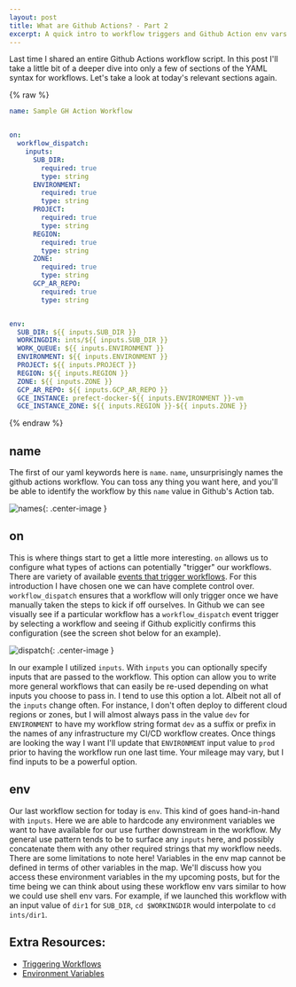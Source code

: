 ```yaml
---
layout: post
title: What are Github Actions? - Part 2
excerpt: A quick intro to workflow triggers and Github Action env vars.
---
```


Last time I shared an entire Github Actions workflow script.  In this post I'll take a little bit of a deeper dive into only a few of sections of the YAML syntax for workflows.
Let's take a look at today's relevant sections again.

{% raw %}
```yaml
name: Sample GH Action Workflow


on:
  workflow_dispatch:
    inputs:
      SUB_DIR:
        required: true
        type: string
      ENVIRONMENT:
        required: true
        type: string
      PROJECT:
        required: true
        type: string
      REGION:
        required: true
        type: string
      ZONE:
        required: true
        type: string
      GCP_AR_REPO:
        required: true
        type: string


env:
  SUB_DIR: ${{ inputs.SUB_DIR }}
  WORKINGDIR: ints/${{ inputs.SUB_DIR }}
  WORK_QUEUE: ${{ inputs.ENVIRONMENT }}
  ENVIRONMENT: ${{ inputs.ENVIRONMENT }}
  PROJECT: ${{ inputs.PROJECT }}
  REGION: ${{ inputs.REGION }}
  ZONE: ${{ inputs.ZONE }}
  GCP_AR_REPO: ${{ inputs.GCP_AR_REPO }}
  GCE_INSTANCE: prefect-docker-${{ inputs.ENVIRONMENT }}-vm
  GCE_INSTANCE_ZONE: ${{ inputs.REGION }}-${{ inputs.ZONE }}
```
{% endraw %}


## name
The first of our yaml keywords here is `name`. `name`, unsurprisingly names the github actions workflow.  You can toss any thing you want here, and you'll be able
to identify the workflow by this `name` value in Github's Action tab.

![names](https://docs.github.com/assets/cb-217199/images/help/repository/actions-select-workflow-2022.png){: .center-image }

## on
This is where things start to get a little more interesting. `on` allows us to configure what types of actions can potentially "trigger" our workflows. There are variety
of available [events that trigger workflows](https://docs.github.com/en/actions/using-workflows/events-that-trigger-workflows). For this introduction I have chosen one
we can have complete control over. `workflow_dispatch` ensures that a workflow will only trigger once we have manually taken the steps to kick if off ourselves. In Github
we can see visually see if a particular workflow has a `workflow_dispatch` event trigger by selecting a workflow and seeing if Github explicitly confirms this configuration (see
the screen shot below for an example).

![dispatch](https://docs.github.com/assets/cb-57703/images/actions-workflow-dispatch.png){: .center-image }

In our example I utilized `inputs`.  With `inputs` you can optionally specify inputs that are passed to the workflow.  This option can allow you to write more general workflows
that can easily be re-used depending on what inputs you choose to pass in. I tend to use this option a lot.  Albeit not all of the `inputs` change often. For instance, I don't often
deploy to different cloud regions or zones, but I will almost always pass in the value `dev` for `ENVIRONMENT` to have my workflow string format `dev` as a suffix or prefix in the names of any infrastructure my CI/CD workflow
creates. Once things are looking the way I want I'll update that `ENVIRONMENT` input value to `prod` prior to having the workflow run one last time. Your mileage may vary, but I find inputs
to be a powerful option.

## env
Our last workflow section for today is `env`. This kind of goes hand-in-hand with `inputs`. Here we are able to hardcode any environment variables we want to have available for our use
further downstream in the workflow. My general use pattern tends to be to surface any `inputs` here, and possibly concatenate them with any other required strings that my workflow needs.
There are some limitations to note here! Variables in the env map cannot be defined in terms of other variables in the map. We'll discuss how you access these environment variables in the my upcoming
posts, but for the time being we can think about using these workflow env vars similar to how we could use shell env vars. For example, if we launched this workflow with an input value of `dir1` for `SUB_DIR`,
`cd $WORKINGDIR` would interpolate to `cd ints/dir1`.


## Extra Resources:
* [Triggering Workflows](https://docs.github.com/en/actions/using-workflows/triggering-a-workflow)
* [Environment Variables](https://docs.github.com/en/actions/learn-github-actions/variables)
